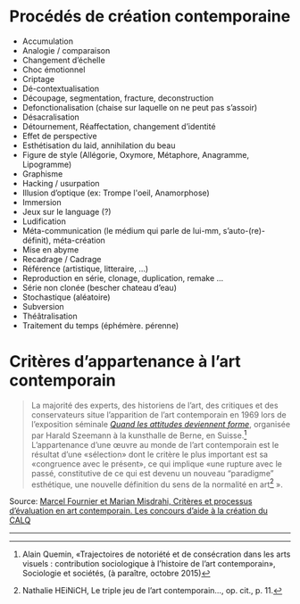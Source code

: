 # Procédés de création contemporaine

* Accumulation
* Analogie / comparaison
* Changement d’échelle
* Choc émotionnel
* Criptage
* Dé-contextualisation
* Découpage, segmentation, fracture, deconstruction
* Defonctionalisation (chaise sur laquelle on ne peut pas s’assoir)
* Désacralisation
* Détournement, Réaffectation, changement d’identité
* Effet de perspective
* Esthétisation du laid, annihilation du beau
* Figure de style (Allégorie, Oxymore, Métaphore, Anagramme, Lipogramme)
* Graphisme
* Hacking / usurpation
* Illusion d’optique (ex: Trompe l'oeil, Anamorphose)
* Immersion
* Jeux sur le language (?)
* Ludification
* Méta-communication (le médium qui parle de lui-mm, s’auto-(re)-définit), méta-création
* Mise en abyme
* Recadrage / Cadrage
* Référence (artistique, litteraire, ...)
* Reproduction en série, clonage, duplication, remake ...
* Série non clonée (bescher chateau d’eau)
* Stochastique (aléatoire)
* Subversion
* Théâtralisation
* Traitement du temps (éphémère. pérenne)

# Critères d’appartenance à l’art contemporain

> La majorité des experts, des historiens de l’art, des critiques et des conservateurs situe
> l’apparition de l’art contemporain en 1969 lors de l’exposition
> séminale [_Quand les attitudes deviennent forme_](http://www.leftmatrix.com/whenattitudes.html), organisée par Harald
> Szeemann à la kunsthalle de Berne, en Suisse.[^1]
> L’appartenance d’une œuvre au monde de l’art contemporain est
> le résultat d’une «sélection» dont le critère le plus important est sa
> «congruence avec le présent», ce qui implique «une rupture avec le passé,
> constitutive de ce qui est devenu un nouveau “paradigme” esthétique, une nouvelle définition du sens de la normalité en art[^2] ».

Source: [Marcel Fournier et Marian Misdrahi, Critères et processus d’évaluation en art contemporain. Les concours d’aide à la création du CALQ](https://www.erudit.org/fr/revues/globe/2014-v17-n1-globe01705/1028634ar.pdf)

---

[^1]: Alain Quemin, «Trajectoires de notoriété et de consécration dans les arts visuels : contribution sociologique à l’histoire de l’art contemporain», Sociologie et sociétés, (à paraître, octobre 2015)
[^2]: Nathalie HEiNiCH, Le triple jeu de l’art contemporain…, op. cit., p. 11.
